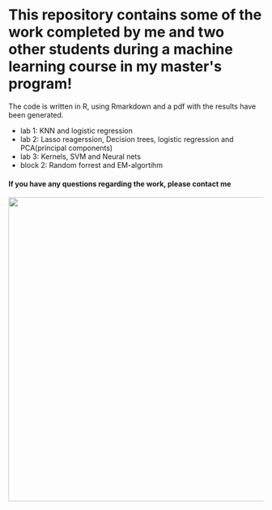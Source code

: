 # This repository contains some of the work completed by me and two other students during a machine learning course in my master's program!

The code is written in R, using Rmarkdown and a pdf with the results have been generated.

- lab 1: KNN and logistic regression
- lab 2: Lasso reagerssion, Decision trees, logistic regression and PCA(principal components)
- lab 3: Kernels, SVM and Neural nets
- block 2: Random forrest and EM-algortihm


#### If you have any questions regarding the work, please contact me




<div align="center">
  <img src="https://media0.giphy.com/media/v1.Y2lkPTc5MGI3NjExaWN4d2h5bGg1emo2MTJmYTl5aXdrZG9zaXlkdHo4NHIzaXVibmZpbSZlcD12MV9pbnRlcm5hbF9naWZfYnlfaWQmY3Q9Zw/WmBl8pvjfyYUszw1TS/giphy.gif" width="600" height="600"/>
</div>

